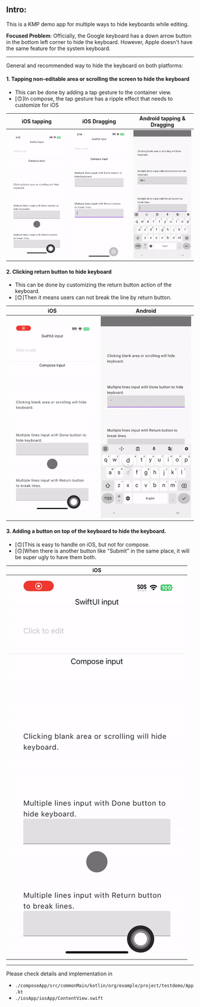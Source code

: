 
## Intro:

This is a KMP demo app for multiple ways to hide keyboards while editing.

**Focused Problem**: Officially, the Google keyboard has a down arrow button in the bottom left corner to hide the keyboard. However, Apple doesn't have the same feature for the system keyboard.

---

General and recommended way to hide the keyboard on both platforms:

#### 1. Tapping non-editable area or scrolling the screen to hide the keyboard

- This can be done by adding a tap gesture to the container view.
- [:upside_down_face:]In compose, the tap gesture has a ripple effect that needs to customize for iOS

|               iOS tapping              |               iOS Dragging             |        Android tapping & Dragging        |
|:--------------------------------------:|:--------------------------------------:|:----------------------------------------:|
| ![image](./DemoRecordings/1-1-ios.gif) | ![image](./DemoRecordings/1-2-ios.gif) | ![image](./DemoRecordings/1-android.gif) |

#### 2. Clicking return button to hide keyboard

- This can be done by customizing the return button action of the keyboard.
- [:upside_down_face:]Then it means users can not break the line by return button.

|                iOS                   |                   Android                |
|:------------------------------------:|:----------------------------------------:|
| ![image](./DemoRecordings/2-ios.gif) | ![image](./DemoRecordings/2-android.gif) |

#### 3. Adding a button on top of the keyboard to hide the keyboard.

- [:upside_down_face:]This is easy to handle on iOS, but not for compose.
- [:upside_down_face:]When there is another button like "Submit" in the same place, it will be super ugly to have them both.

|                 iOS                  |
|:------------------------------------:|
| ![image](./DemoRecordings/2-ios.gif) |

---

Please check details and implementation in 
- ```./composeApp/src/commonMain/kotlin/org/example/project/testdemo/App.kt``` 
- ```./iosApp/iosApp/ContentView.swift```